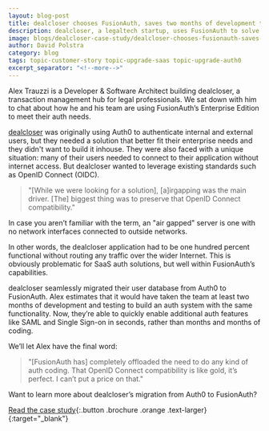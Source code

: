 ```yaml
---
layout: blog-post
title: dealcloser chooses FusionAuth, saves two months of development time
description: dealcloser, a legaltech startup, uses FusionAuth to solve their enterprise needs.
image: blogs/dealcloser-case-study/dealcloser-chooses-fusionauth-saves-two-months-of-development-time.png
author: David Polstra
category: blog
tags: topic-customer-story topic-upgrade-saas topic-upgrade-auth0
excerpt_separator: "<!--more-->"
---
```


Alex Trauzzi is a Developer & Software Architect building dealcloser, a transaction management hub for legal professionals. We sat down with him to chat about how he and his team are using FusionAuth’s Enterprise Edition to meet their auth needs.

<!--more-->

[dealcloser](https://www.dealcloser.com/) was originally using Auth0 to authenticate internal and external users, but they needed a solution that better fit their enterprise needs and they didn't want to build it inhouse.  They were also faced with a unique situation: many of their users needed to connect to their application without internet access. But dealcloser wanted to leverage existing standards such as OpenID Connect (OIDC). 

> "[While we were looking for a solution], [a]irgapping was the main driver. [The] biggest thing was to preserve that OpenID Connect compatibility."

In case you aren’t familiar with the term, an "air gapped" server is one with no network interfaces connected to outside networks. 

In other words, the dealcloser application had to be one hundred percent functional without routing any traffic over the wider Internet. This is obviously problematic for SaaS auth solutions, but well within FusionAuth’s capabilities.

dealcloser seamlessly migrated their user database from Auth0 to FusionAuth. Alex estimates that it would have taken the team at least two months of development and testing to build an auth system  with the same functionality. Now, they’re able to quickly enable additional auth features like SAML and Single Sign-on in seconds, rather than months and months of coding. 

We’ll let Alex have the final word:

> "[FusionAuth has] completely offloaded the need to do any kind of auth coding. That OpenID Connect compatibility is like gold, it’s perfect. I can’t put a price on that."

Want to learn more about dealcloser’s migration from Auth0 to FusionAuth? 

[Read the case study](/resources/dealcloser-case-study.pdf){:.button .brochure .orange .text-larger}{:target="_blank"}
